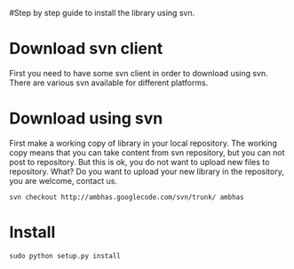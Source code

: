 #Step by step guide to install the library using svn.

# Download svn client #
First you need to have some svn client in order to download using svn. There are various svn available for different platforms.

# Download using svn #
First make a working copy of library in your local repository. The working copy means that you can take content from svn repository, but you can not post to repository. But this is ok, you do not want to upload new files to repository. What? Do you want to upload your new library in the repository, you are welcome, contact us.

```
svn checkout http://ambhas.googlecode.com/svn/trunk/ ambhas
```

# Install #
```
sudo python setup.py install 
```